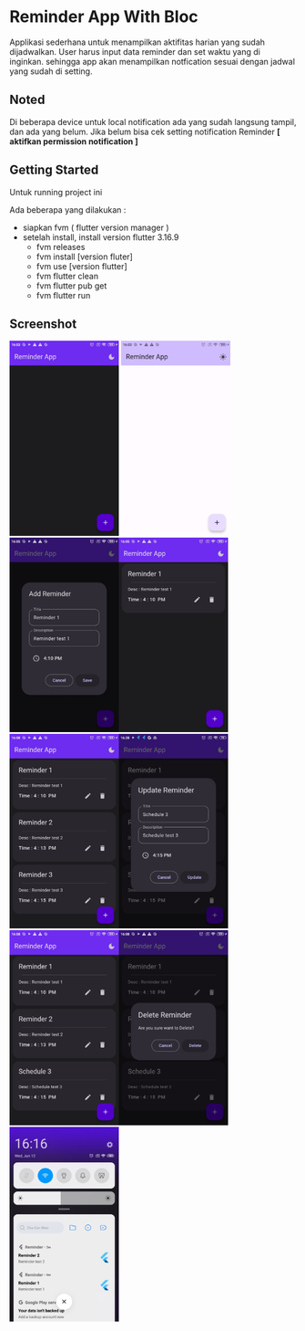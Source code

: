 # Reminder App With Bloc

Applikasi sederhana untuk menampilkan aktifitas harian yang sudah dijadwalkan. User harus input data reminder dan set waktu yang di inginkan. sehingga app akan menampilkan notfication sesuai dengan jadwal yang sudah di setting.

## Noted

Di beberapa device untuk local notification ada yang sudah langsung tampil, dan ada yang belum.
Jika belum bisa cek setting notification Reminder **[ aktifkan permission notification ]**

## Getting Started

Untuk running project ini

Ada beberapa yang dilakukan :

- siapkan  fvm ( flutter version manager )
- setelah install, install version flutter 3.16.9
  - fvm releases
  - fvm install [version fluter]
  - fvm use [version flutter]
  - fvm flutter clean
  - fvm flutter pub get
  - fvm flutter run

## Screenshot
<img src = "screenshot/Screenshot_1.jpg" width = 192></img> <img src = "screenshot/Screenshot_2.jpg" width = 192></img><img src = "screenshot/Screenshot_3.jpg" width = 192></img><img src = "screenshot/Screenshot_4.jpg" width = 192></img><img src = "screenshot/Screenshot_5.jpg" width = 192></img><img src = "screenshot/Screenshot_5_1.jpg" width = 192></img><img src = "screenshot/Screenshot_6.jpg" width = 192></img><img src = "screenshot/Screenshot_7.jpg" width = 192></img><img src = "screenshot/Screenshot_8.jpg" width = 192></img>
